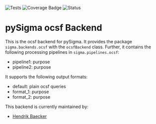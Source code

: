 ![Tests](https://github.com/SigmaHQ/pySigma-pipeline-ocsf/actions/workflows/test.yml/badge.svg)
![Coverage Badge](https://img.shields.io/endpoint?url=https://gist.githubusercontent.com/SigmaHQ/a90f19ae7754f8b6cb0d9a3c9f624e53/raw/SigmaHQ-pySigma-pipeline-ocsf.json)
![Status](https://img.shields.io/badge/Status-pre--release-orange)

# pySigma ocsf Backend

This is the ocsf backend for pySigma. It provides the package `sigma.backends.ocsf` with the `ocsfBackend` class.
Further, it contains the following processing pipelines in `sigma.pipelines.ocsf`:

* pipeline1: purpose
* pipeline2: purpose

It supports the following output formats:

* default: plain ocsf queries
* format_1: purpose
* format_2: purpose

This backend is currently maintained by:

* [Hendrik Baecker](https://github.com/SigmaHQ/)